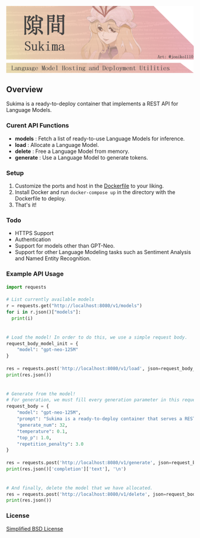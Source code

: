 ![logo](banner.png)

## Overview
Sukima is a ready-to-deploy container that implements a REST API for Language Models.

### Curent API Functions
- **models** : Fetch a list of ready-to-use Language Models for inference.
- **load** : Allocate a Language Model.
- **delete** : Free a Language Model from memory.
- **generate** : Use a Language Model to generate tokens.

### Setup
1. Customize the ports and host in the [Dockerfile](Dockerfile) to your liking.
2. Install Docker and run ``docker-compose up`` in the directory with the Dockerfile to deploy.
3. That's it!

### Todo
- HTTPS Support
- Authentication
- Support for models other than GPT-Neo.
- Support for other Language Modeling tasks such as Sentiment Analysis and Named Entity Recognition.

### Example API Usage
```python
import requests

# List currently available models
r = requests.get("http://localhost:8080/v1/models")
for i in r.json()["models"]:
  print(i)


# Load the model! In order to do this, we use a simple request body.
request_body_model_init = {
    "model": "gpt-neo-125M"
}

res = requests.post('http://localhost:8080/v1/load', json=request_body_model_init)
print(res.json())


# Generate from the model!
# For generation, we must fill every generation parameter in this request body.
request_body = {
    "model": "gpt-neo-125M",
    "prompt": "Sukima is a ready-to-deploy container that serves a REST API for Language Models. Not only does",
    "generate_num": 32,
    "temperature": 0.1,
    "top_p": 1.0,
    "repetition_penalty": 3.0
}

res = requests.post('http://localhost:8080/v1/generate', json=request_body)
print(res.json()['completion']['text'], '\n')


# And finally, delete the model that we have allocated.
res = requests.post('http://localhost:8080/v1/delete', json=request_body_model_init)
print(res.json())
```

### License
[Simplified BSD License](LICENSE)
